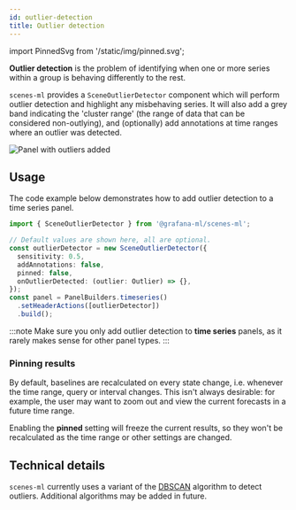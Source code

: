 ```yaml
---
id: outlier-detection
title: Outlier detection
---
```


import PinnedSvg from '/static/img/pinned.svg';

**Outlier detection** is the problem of identifying when one or more series within a group is behaving differently to the rest.

`scenes-ml` provides a `SceneOutlierDetector` component which will perform outlier detection and highlight any misbehaving series. It will also add a grey band indicating the 'cluster range' (the range of data that can be considered non-outlying), and (optionally) add annotations at time ranges where an outlier was detected.

![Panel with outliers added](/img/outliers.png)

## Usage

The code example below demonstrates how to add outlier detection to a time series panel.

```ts
import { SceneOutlierDetector } from '@grafana-ml/scenes-ml';

// Default values are shown here, all are optional.
const outlierDetector = new SceneOutlierDetector({
  sensitivity: 0.5,
  addAnnotations: false,
  pinned: false,
  onOutlierDetected: (outlier: Outlier) => {},
});
const panel = PanelBuilders.timeseries()
  .setHeaderActions([outlierDetector])
  .build();
```

:::note
Make sure you only add outlier detection to **time series** panels, as it rarely makes sense for other panel types.
:::

### Pinning results

By default, baselines are recalculated on every state change, i.e. whenever the time range, query or interval changes. This isn't always desirable: for example, the user may want to zoom out and view the current forecasts in a future time range.

Enabling the **pinned <PinnedSvg className="icon" />** setting will freeze the current results, so they won't be recalculated as the time range or other settings are changed.

## Technical details

`scenes-ml` currently uses a variant of the [DBSCAN][dbscan] algorithm to detect outliers. Additional algorithms may be added in future.

[dbscan]: https://en.wikipedia.org/wiki/DBSCAN
